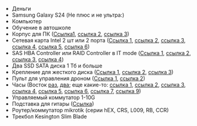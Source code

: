 - Деньги
- Samsung Galaxy S24 (Не плюс и не ультра:)
- Компьютер
- Обучение в автошколе
- Корпус для ПК ([Ссылка1](https://aliexpress.ru/item/1005008886474039.html?spm=a2g2w.favourites.mywishlist.43.6eff4aa6nKCR5W&sku_id=12000047083171736), [cсылка 2](https://aliexpress.ru/item/1005008754638849.html?spm=a2g2w.favourites.mywishlist.49.6eff4aa6nKCR5W&sku_id=12000046529404927), [ссылка 3](https://aliexpress.ru/item/1005007992939632.html?spm=a2g2w.favourites.mywishlist.46.6eff4aa6nKCR5W&sku_id=12000043188115685))
- Сетевая карта Intel 2 шт или 2 порта ([Ссылка 1](https://aliexpress.ru/item/1005008130220686.html?spm=a2g2w.favourites.mywishlist.22.6eff4aa6nKCR5W&sku_id=12000043917195854), [ссылка 2](https://aliexpress.ru/item/1005008691478168.html?spm=a2g2w.favourites.mywishlist.115.6eff4aa6C6tZey&sku_id=12000046261618100), [ссылка 3](https://aliexpress.ru/item/1005004592717386.html?spm=a2g2w.detail.rcmdprod.2.73cb2d06aP6Trw&mixer_rcmd_bucket_id=UnknownMixerAbId&pdp_trigger_item_id=0_1005008691478168&ru_algo_pv_id=ca0254-61b690-4d5da8-8d7fd9-1750165200&scenario=aerSimilarItemPdpRcmd&sku_id=12000029758388452&traffic_source=recommendation&type_rcmd=core), [ссылка 4](https://aliexpress.ru/item/1005004756675914.html?spm=a2g2w.favourites.mywishlist.40.6eff4aa6C6tZey&sku_id=12000033994215223), [ссылка 5](https://aliexpress.ru/item/1005005999039768.html?spm=a2g2w.favourites.mywishlist.28.6eff4aa6nKCR5W&sku_id=12000035244472538), [ссылка 6](https://aliexpress.ru/item/1005006213007402.html?spm=a2g2w.favourites.mywishlist.19.6eff4aa6nKCR5W&sku_id=12000036304059961))
- SAS HBA Controller или RAID Controller в IT mode ([Ссылка 1](https://aliexpress.ru/item/1005006684062264.html?sku_id=12000038006240114&spm=a2g2w.productlist.search_results.14.609e2b03lW2vgV), [ссылка 2](https://aliexpress.ru/item/1005005028899772.html?spm=a2g2w.favourites.mywishlist.154.6eff4aa6C6tZey&sku_id=12000031387270519), [ссылка 3](https://aliexpress.ru/item/1005005481239832.html?sku_id=12000033256232708&spm=a2g2w.productlist.search_results.6.609e2b03lW2vgV), [ссылка 4](https://aliexpress.ru/item/1005004906088861.html?sku_id=12000030974740975&spm=a2g2w.productlist.search_results.9.609e2b03lW2vgV))
- Два SSD SATA диска 1 Тб и больше
- Крепление для жесткого диска ([Ссылка 1](https://aliexpress.ru/item/1005003040484903.html?spm=a2g2w.favourites.mywishlist.67.6eff4aa6C6tZey&sku_id=12000023397209516), [ссылка 2](https://aliexpress.ru/item/1005002897946669.html?spm=a2g2w.favourites.mywishlist.64.6eff4aa6C6tZey&sku_id=12000022672010957), [ссылка 3](https://aliexpress.ru/item/1005002979288928.html?spm=a2g2w.detail.rcmdprod.5.7104272agTr6j9&mixer_rcmd_bucket_id=UnknownMixerAbId&pdp_trigger_item_id=0_1005003040484903&ru_algo_pv_id=ca0254-61b690-4d5da8-b0c1e9-1750165200&scenario=aerSimilarItemPdpRcmd&sku_id=12000023044857824&traffic_source=recommendation&type_rcmd=core))
- Пульт для управления дроном ([Ссылка 1](https://aliexpress.ru/item/1005008044388817.html?sku_id=12000044036392211&spm=a2g2w.productlist.search_results.4.723a4179EAvUMb), [ссылка 2](https://aliexpress.ru/item/1005005906756833.html?sku_id=12000034795287507&spm=a2g2w.productlist.search_results.19.58393c39mhX9af))
- Часы (Восток [раз](https://online.vostokinc.ru/katalog-tovarov/amfibija-960762), [два](https://online.vostokinc.ru/katalog-tovarov/amfibija-2426-02-960761); еще какие-то: [ссылка 1](https://aliexpress.ru/item/1005007116672885.html?spm=a2g2w.favourites.mywishlist.637.6eff4aa6C6tZey&sku_id=12000039706130060), [ссылка 2](https://aliexpress.ru/item/1005005917109223.html?spm=a2g2w.favourites.mywishlist.484.6eff4aa6C6tZey&sku_id=12000034840627076), [ссылка 3](https://aliexpress.ru/item/1005007032725498.html?spm=a2g2w.favourites.mywishlist.487.6eff4aa6C6tZey&sku_id=12000044206213755), [ссылка 4](https://aliexpress.ru/item/1005007696636359.html?spm=a2g2w.favourites.mywishlist.481.6eff4aa6C6tZey&sku_id=12000041885551084), [ссылка 5](https://aliexpress.ru/item/1005007518494475.html?spm=a2g2w.favourites.mywishlist.478.6eff4aa6C6tZey&sku_id=12000041103054487), [ссылка 6](https://aliexpress.ru/item/1005006175948894.html?spm=a2g2w.favourites.mywishlist.394.6eff4aa6C6tZey&sku_id=12000036137004468), [ссылка 7](https://aliexpress.ru/item/1005006912292858.html?spm=a2g2w.favourites.mywishlist.334.6eff4aa6C6tZey&sku_id=12000043138888227), [ссылка 9](https://aliexpress.ru/item/1005003774604555.html?spm=a2g2w.favourites.mywishlist.277.6eff4aa6C6tZey&sku_id=12000028570471032))
- Управляемый коммутатор 1-10G
- Подставка для гитары ([Ссылка](https://www.ozon.ru/product/podstavka-dlya-gitary-napolnaya-skladnaya-universalnaya-647815192/))
- Роутер/коммутатор mikrotik (серии hEX, CRS, L009, RB, CCR)
- Трекбол Kesington Slim Blade

